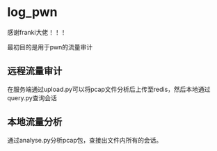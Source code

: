 # log_pwn

感谢franki大佬！！！

最初目的是用于pwn的流量审计

## 远程流量审计

在服务端通过upload.py可以将pcap文件分析后上传至redis，然后本地通过query.py查询会话

## 本地流量分析

通过analyse.py分析pcap包，查接出文件内所有的会话。 